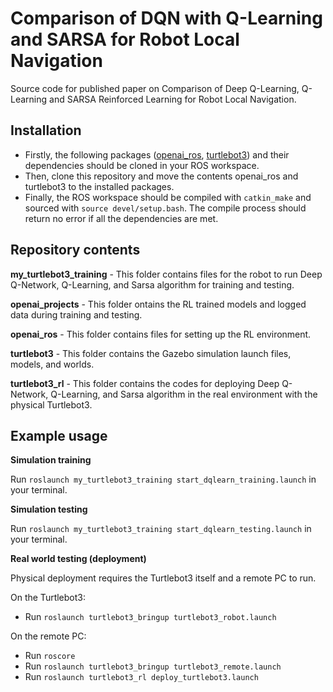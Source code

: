 # Comparison of DQN with Q-Learning and SARSA for Robot Local Navigation

Source code for published paper on Comparison of Deep Q-Learning, Q-Learning and SARSA Reinforced Learning for Robot Local Navigation.

## Installation

- Firstly, the following packages ([openai_ros](https://bitbucket.org/theconstructcore/openai_ros.git), [turtlebot3](http://wiki.ros.org/turtlebot3)) and their dependencies should be cloned in your ROS workspace.
- Then, clone this repository and move the contents openai_ros and turtlebot3 to the installed packages.
- Finally, the ROS workspace should be compiled with `catkin_make` and sourced with `source devel/setup.bash`. The compile process should return no error if all the dependencies are met. 

## Repository contents

**my_turtlebot3_training** - This folder contains files for the robot to run Deep Q-Network, Q-Learning, and Sarsa algorithm for training and testing.

**openai_projects** - This folder ontains the RL trained models and logged data during training and testing.

**openai_ros** - This folder contains files for setting up the RL environment.

**turtlebot3** - This folder contains the Gazebo simulation launch files, models, and worlds.

**turtlebot3_rl** - This folder contains the codes for deploying Deep Q-Network, Q-Learning, and Sarsa algorithm in the real environment with the physical Turtlebot3.

## Example usage

**Simulation training**

Run `roslaunch my_turtlebot3_training start_dqlearn_training.launch` in your terminal.

**Simulation testing** 

Run `roslaunch my_turtlebot3_training start_dqlearn_testing.launch` in your terminal.

**Real world testing (deployment)** 

Physical deployment requires the Turtlebot3 itself and a remote PC to run.

On the Turtlebot3:
- Run `roslaunch turtlebot3_bringup turtlebot3_robot.launch`

On the remote PC:
- Run `roscore`
- Run `roslaunch turtlebot3_bringup turtlebot3_remote.launch`
- Run `roslaunch turtlebot3_rl deploy_turtlebot3.launch`

